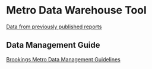 # Metro Data Warehouse Tool
[Data from previously published reports](https://sifan.shinyapps.io/GETDATA/)

## Data Management Guide
[Brookings Metro Data Management Guidelines](https://brookingsinstitution.github.io/metro-data-mgmt-guide/index.html)
